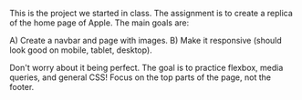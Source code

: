 This is the project we started in class. The assignment is to create a replica of the home page of Apple. The main goals are:

A) Create a navbar and page with images.
B) Make it responsive (should look good on mobile, tablet, desktop).

Don't worry about it being perfect. The goal is to practice flexbox, media queries, and general CSS! Focus on the top parts of the page, not the footer.